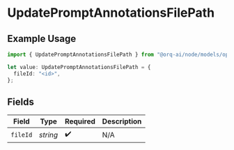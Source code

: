 # UpdatePromptAnnotationsFilePath

## Example Usage

```typescript
import { UpdatePromptAnnotationsFilePath } from "@orq-ai/node/models/operations";

let value: UpdatePromptAnnotationsFilePath = {
  fileId: "<id>",
};
```

## Fields

| Field              | Type               | Required           | Description        |
| ------------------ | ------------------ | ------------------ | ------------------ |
| `fileId`           | *string*           | :heavy_check_mark: | N/A                |
